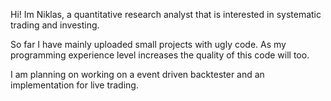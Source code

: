 Hi! Im Niklas, a quantitative research analyst that is interested in systematic trading and investing.

So far I have mainly uploaded small projects with ugly code. 
As my programming experience level increases the quality of this code will too.

I am planning on working on a event driven backtester and an implementation for live trading.
